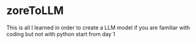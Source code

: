 # zoreToLLM
This is all I learned in order to create a LLM model if you are familiar with coding but not with python start from day 1 
